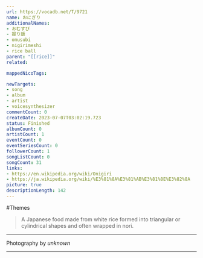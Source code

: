 ```yaml
---
url: https://vocadb.net/T/9721
name: おにぎり
additionalNames: 
- おむすび
- 握り飯
- omusubi
- nigirimeshi
- rice ball
parent: "[[rice]]"
related:

mappedNicoTags:

newTargets:
- song
- album
- artist
- voicesynthesizer
commentCount: 0
createDate: 2023-07-07T03:02:19.723
status: Finished
albumCount: 0
artistCount: 1
eventCount: 0
eventSeriesCount: 0
followerCount: 1
songListCount: 0
songCount: 31
links: 
- https://en.wikipedia.org/wiki/Onigiri
- https://ja.wikipedia.org/wiki/%E3%81%8A%E3%81%AB%E3%81%8E%E3%82%8A
picture: true
descriptionLength: 142
---
```


#Themes

>  A Japanese food made from white rice formed into triangular or cylindrical shapes and often wrapped in nori.

___

Photography by *unknown*

---

